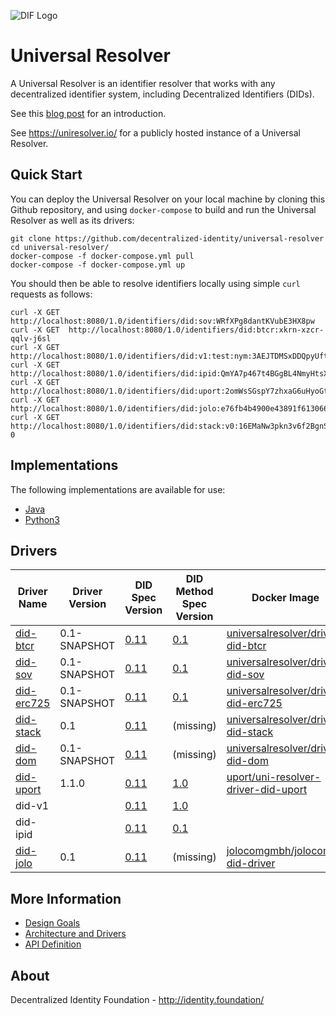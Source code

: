 ![DIF Logo](https://raw.githubusercontent.com/decentralized-identity/decentralized-identity.github.io/master/images/logo-small.png)

# Universal Resolver

A Universal Resolver is an identifier resolver that works with any decentralized identifier system, including Decentralized Identifiers (DIDs).

See this [blog post](https://medium.com/decentralized-identity/a-universal-resolver-for-self-sovereign-identifiers-48e6b4a5cc3c) for an introduction.

See https://uniresolver.io/ for a publicly hosted instance of a Universal Resolver.

## Quick Start

You can deploy the Universal Resolver on your local machine by cloning this Github repository, and using `docker-compose` to build and run the Universal Resolver as well as its drivers:

	git clone https://github.com/decentralized-identity/universal-resolver
	cd universal-resolver/
	docker-compose -f docker-compose.yml pull
	docker-compose -f docker-compose.yml up

You should then be able to resolve identifiers locally using simple `curl` requests as follows:

	curl -X GET  http://localhost:8080/1.0/identifiers/did:sov:WRfXPg8dantKVubE3HX8pw
	curl -X GET  http://localhost:8080/1.0/identifiers/did:btcr:xkrn-xzcr-qqlv-j6sl
	curl -X GET  http://localhost:8080/1.0/identifiers/did:v1:test:nym:3AEJTDMSxDDQpyUftjuoeZ2Bazp4Bswj1ce7FJGybCUu
	curl -X GET  http://localhost:8080/1.0/identifiers/did:ipid:QmYA7p467t4BGgBL4NmyHtsXMoPrYH9b3kSG6dbgFYskJm
	curl -X GET  http://localhost:8080/1.0/identifiers/did:uport:2omWsSGspY7zhxaG6uHyoGtcYxoGeeohQXz
	curl -X GET  http://localhost:8080/1.0/identifiers/did:jolo:e76fb4b4900e43891f613066b9afca366c6d22f7d87fc9f78a91515be24dfb21
	curl -X GET  http://localhost:8080/1.0/identifiers/did:stack:v0:16EMaNw3pkn3v6f2BgnSSs53zAKH4Q8YJg-0

## Implementations

The following implementations are available for use:

 * [Java](https://github.com/peacekeeper/universal-resolver/tree/master/resolver/java)
 * [Python3](https://github.com/peacekeeper/universal-resolver/tree/master/resolver/python)

## Drivers

| Driver Name | Driver Version | DID Spec Version | DID Method Spec Version | Docker Image |
| ----------- | -------------- | ---------------- | ----------------------- | ------------ |
| [did-btcr](https://github.com/decentralized-identity/universal-resolver/tree/master/drivers/btcr/) | 0.1-SNAPSHOT | [0.11](https://w3c-ccg.github.io/did-spec/) | [0.1](https://w3c-ccg.github.io/didm-btcr) | [universalresolver/driver-did-btcr](https://hub.docker.com/r/universalresolver/driver-did-btcr/)
| [did-sov](https://github.com/decentralized-identity/universal-resolver/tree/master/drivers/sov/) | 0.1-SNAPSHOT | [0.11](https://w3c-ccg.github.io/did-spec/) | [0.1](https://github.com/mikelodder7/sovrin/blob/master/spec/did-method-spec-template.html) | [universalresolver/driver-did-sov](https://hub.docker.com/r/universalresolver/driver-did-sov/)
| [did-erc725](https://github.com/decentralized-identity/universal-resolver/tree/master/drivers/erc725/) | 0.1-SNAPSHOT | [0.11](https://w3c-ccg.github.io/did-spec/) | [0.1](https://github.com/WebOfTrustInfo/rebooting-the-web-of-trust-spring2018/blob/master/topics-and-advance-readings/DID-Method-erc725.md) | [universalresolver/driver-did-erc725](https://hub.docker.com/r/universalresolver/driver-did-erc725/)
| [did-stack](https://github.com/decentralized-identity/universal-resolver/tree/master/drivers/stack/) | 0.1 | [0.11](https://w3c-ccg.github.io/did-spec/) | (missing) | [universalresolver/driver-did-stack](https://hub.docker.com/r/universalresolver/driver-did-stack/)
| [did-dom](https://github.com/decentralized-identity/universal-resolver/tree/master/drivers/dom/) | 0.1-SNAPSHOT | [0.11](https://w3c-ccg.github.io/did-spec/) | (missing) | [universalresolver/driver-did-dom](https://hub.docker.com/r/universalresolver/driver-did-dom/)
| [did-uport](https://github.com/uport-project/uport-did-driver) | 1.1.0 | [0.11](https://w3c-ccg.github.io/did-spec/) | [1.0](https://docs.google.com/document/d/1vS6UBUDwxYR8tLTNo4HUhGe2qb9Q95QLiJTt9NkwZ8M/) | [uport/uni-resolver-driver-did-uport](https://hub.docker.com/r/uport/uni-resolver-driver-did-uport/)
| did-v1 |  | [0.11](https://w3c-ccg.github.io/did-spec/) | [1.0](https://w3c-ccg.github.io/didm-veres-one/) |
| did-ipid |  | [0.11](https://w3c-ccg.github.io/did-spec/) | [0.1](https://github.com/jonnycrunch/ipid) |
| [did-jolo](https://github.com/jolocom/jolocom-did-driver) | 0.1 | [0.11](https://w3c-ccg.github.io/did-spec/) | (missing) | [jolocomgmbh/jolocom-did-driver](https://hub.docker.com/r/jolocomgmbh/jolocom-did-driver) |

## More Information

 * [Design Goals](/docs/design-goals.md)
 * [Architecture and Drivers](/docs/architecture-drivers.md)
 * [API Definition](/docs/api-definition.md)

## About

Decentralized Identity Foundation - http://identity.foundation/
 
